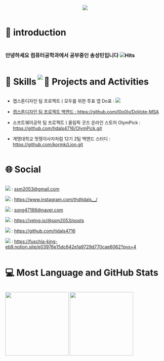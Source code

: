 <p align='center'>
    <img src="https://capsule-render.vercel.app/api?type=waving&color=auto&height=300&section=header&text=Welcome!%20&fontSize=90&animation=fadeIn&fontAlignY=38&desc=This%20Is%20SeongMin's%20GitHub%20Profile!%20&descAlignY=51&descAlign=62"/>
</p>

<h1 style="display: inline-block; vertical-align: middle;">📌 introduction</h1>

### 안녕하세요 컴퓨터공학과에서 공부중인 송성민입니다 ![Hits](https://hits.seeyoufarm.com/api/count/incr/badge.svg?url=https%3A%2F%2Fgithub.com%2Ftjdals4716%2Fhit-counter&count_bg=%2379C83D&title_bg=%23555555&icon=&icon_color=%23E7E7E7&title=hits&edge_flat=false)

<h1 style="display: inline-block; vertical-align: middle;">🚀 Skills</h1>

<img src="https://skillicons.dev/icons?i=c,cs,html,visualstudio,vscode,py,java,spring,idea,eclipse,mysql,gcp,postman,git,github,notion,apple,windows,discord,instagram">

<h1 style="display: inline-block; vertical-align: middle;">📝 Projects and Activities</h1>

 - 캡스톤디자인 팀 프로젝트ㅣ모두를 위한 투표 앱 Do표 : <a href="https://github.com/l0o0lv/Capstone_project.git"><img src="https://img.shields.io/badge/GitHub-100000?style=flat&logo=github&logoColor=white" />

 - 캡스톤디자인 팀 프로젝트 백엔드 : https://github.com/l0o0lv/DoVote-MSA

 - 소프트웨어공학 팀 프로젝트ㅣ올림픽 굿즈 온라인 스토어 OlymPick : https://github.com/tjdals4716/OlymPick.git

 - 계명대학교 멋쟁이사자처럼 12기 2팀 백엔드 스터디 : https://github.com/kormk/Lion.git

<h1 style="display: inline-block; vertical-align: middle;">🌐 Social</h1>

<img src="https://img.shields.io/badge/gmail-EA4335?style=flat&logo=gmail&logoColor=white" /> : ssm2053@gmail.com    

<img src="https://img.shields.io/badge/Instagram-E4405F?style=flat&logo=instagram&logoColor=white" /> : https://www.instagram.com/thdtjdals__/

<img src="https://img.shields.io/badge/naver-03C75A?style=flat&logo=naver&logoColor=white" /> : song47166@naver.com

<img src="https://img.shields.io/badge/velog-298D46?style=flat&logo=velog&logoColor=white" /> : https://velog.io/@ssm2053/posts

<img src="https://img.shields.io/badge/GitHub-100000?style=flat&logo=github&logoColor=white" /> : https://github.com/tjdals4716

<img src="https://img.shields.io/badge/notion-000000?style=flat&logo=notion&logoColor=white" /> : https://fuschia-king-eb9.notion.site/e03976e15dc642e1a9729d770cae6062?pvs=4

<h1 style="display: inline-block; vertical-align: middle;">💻 Most Language and GitHub Stats</h1>

<img src="https://github-readme-stats.vercel.app/api/top-langs/?username=tjdals4716&theme=tokyonight" height = "200px"> <img src="https://github-readme-stats.vercel.app/api?username=tjdals4716&rank_icon=github&theme=tokyonight" height = "200px">

<!--
**tjdals4716/tjdals4716** is a ✨ _special_ ✨ repository because its `README.md` (this file) appears on your GitHub profile.

Here are some ideas to get you started:

- 🔭 I’m currently working on ...
- 🌱 I’m currently learning ...
- 👯 I’m looking to collaborate on ...
- 🤔 I’m looking for help with ...
- 💬 Ask me about ...
- 📫 How to reach me: ...
- 😄 Pronouns: ...
- ⚡ Fun fact: ...
-->
